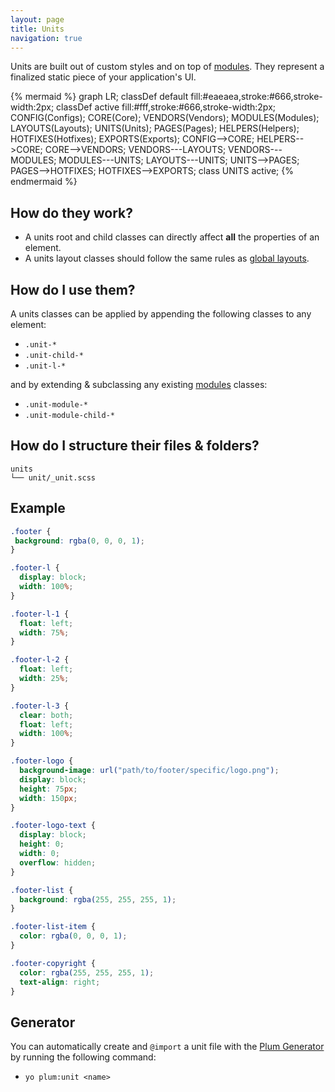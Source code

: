```yaml
---
layout: page
title: Units
navigation: true
---
```


Units are built out of custom styles and on top of [modules](modules.html). They represent a finalized static piece of your application's UI.

{% mermaid %}
graph LR;
    classDef default fill:#eaeaea,stroke:#666,stroke-width:2px;
    classDef active fill:#fff,stroke:#666,stroke-width:2px;
    CONFIG(Configs);
    CORE(Core);
    VENDORS(Vendors);
    MODULES(Modules);
    LAYOUTS(Layouts);
    UNITS(Units);
    PAGES(Pages);
    HELPERS(Helpers);
    HOTFIXES(Hotfixes);
    EXPORTS(Exports);
    CONFIG-->CORE;
    HELPERS-->CORE;
    CORE-->VENDORS;
    VENDORS---LAYOUTS;
    VENDORS---MODULES;
    MODULES---UNITS;
    LAYOUTS---UNITS;
    UNITS-->PAGES;
    PAGES-->HOTFIXES;
    HOTFIXES-->EXPORTS;
    class UNITS active;
{% endmermaid %}

## How do they work?

- A units root and child classes can directly affect **all** the properties of an element.
- A units layout classes should follow the same rules as [global layouts](layouts.html).

## How do I use them?

A units classes can be applied by appending the following classes to any element:

 - `.unit-*`
 - `.unit-child-*`
 - `.unit-l-*`

and by extending & subclassing any existing [modules](modules.html) classes:

 - `.unit-module-*`
 - `.unit-module-child-*`

## How do I structure their files & folders?

```text
units
└── unit/_unit.scss
```

## Example

```scss
.footer {
 background: rgba(0, 0, 0, 1);
}

.footer-l {
  display: block;
  width: 100%;
}

.footer-l-1 {
  float: left;
  width: 75%;
}

.footer-l-2 {
  float: left;
  width: 25%;
}

.footer-l-3 {
  clear: both;
  float: left;
  width: 100%;
}

.footer-logo {
  background-image: url("path/to/footer/specific/logo.png");
  display: block;
  height: 75px;
  width: 150px;
}

.footer-logo-text {
  display: block;
  height: 0;
  width: 0;
  overflow: hidden;
}

.footer-list {
  background: rgba(255, 255, 255, 1);
}

.footer-list-item {
  color: rgba(0, 0, 0, 1);
}

.footer-copyright {
  color: rgba(255, 255, 255, 1);
  text-align: right;
}
```

## Generator

You can automatically create and `@import` a unit file  with the [Plum Generator](https://github.com/plum-css/generator-plum) by running the following command:

- `yo plum:unit <name>`
